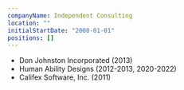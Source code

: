 ```yaml
---
companyName: Independent Consulting
location: ""
initialStartDate: "2000-01-01"
positions: []
---
```


- Don Johnston Incorporated<!-- http://www.donjohnston.com/ --> (2013)
- Human Ability Designs<!-- http://www.humanabilitydesigns.com/ --> (2012-2013,
  2020-2022)
- Califex Software, Inc.<!-- http://www.califexsoftware.com/ --> (2011)
